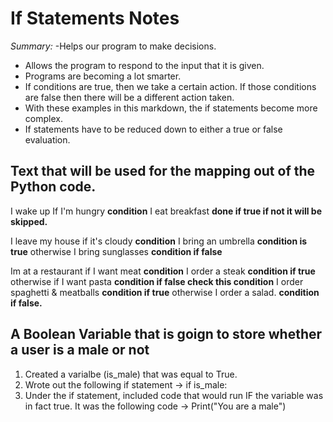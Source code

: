 # If Statements Notes

_Summary:_
-Helps our program to make decisions. 
- Allows the program to respond to the input that it is given.
- Programs are becoming a lot smarter. 
- If conditions are true, then we take a certain action. If those conditions are false then there will be a different action taken. 
- With these examples in this markdown, the if statements become more complex.
- If statements have to be reduced down to either a true or false evaluation.

## Text that will be used for the mapping out of the Python code.

I wake up
If I'm hungry **condition**
    I eat breakfast **done if true if not it will be skipped.**

I leave my house
if it's cloudy **condition**
    I bring an umbrella **condition is true**
otherwise
    I bring sunglasses **condition if false**

Im at a restaurant 
if I want meat **condition**
    I order a steak **condition if true**
otherwise if I want pasta **condition if false check this condition**
    I order spaghetti & meatballs **condition if true**
otherwise
    I order a salad. **condition if false.**

## A Boolean Variable that is goign to store whether a user is a male or not

1. Created a varialbe (is_male) that was equal to True. 
2. Wrote out the following if statement -> if is_male:
3. Under the if statement, included code that would run IF the variable was in fact true. It was the following code -> Print("You are a male")